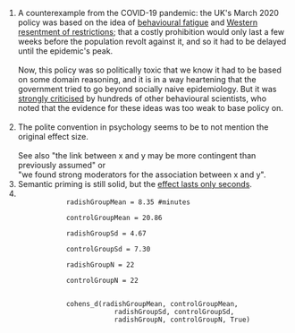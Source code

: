 <div class="footnotes">
<ol>
	<li class="footnote" id="fn:1">
		A counterexample from the COVID-19 pandemic: the UK's March 2020 policy was based on the idea of <a href="{{fatigue}}">behavioural fatigue</a> and <a href="{{lib}}">Western resentment of restrictions</a>; that a costly prohibition would only last a few weeks before the population revolt against it, and so it had to be delayed until the epidemic's peak.<br><br> Now, this policy was so politically toxic that we know it had to be based on some domain reasoning, and it is in a way heartening that the government tried to go beyond socially naive epidemiology. But it was <a href="{{letter}}">strongly criticised</a> by hundreds of other behavioural scientists, who noted that the evidence for these ideas was too weak to base policy on.<br><br>
	</li>
<!--  -->
	<li class="footnote" id="fn:2">
		The polite convention in psychology seems to be to not mention the original effect size.<br><br>
		See also "the link between x and y may be more contingent than previously assumed" or<br> "we found strong moderators for the association between x and y".
	</li>
<!--  -->
	<li class="footnote" id="fn:3">
		Semantic priming is still solid, but the <a href="{{sem}}">effect lasts only seconds</a>.
	</li>
<!--  -->
	<li class="footnote" id="fn:4">
		<code>
			radishGroupMean = 8.35 #minutes<br>
			controlGroupMean = 20.86<br>
			radishGroupSd = 4.67<br>
			controlGroupSd = 7.30<br>
			radishGroupN = 22 <br>
			controlGroupN = 22 <br><br>
			cohens_d(radishGroupMean, controlGroupMean,
	                    radishGroupSd, controlGroupSd, 
	                    radishGroupN, controlGroupN, True)
        </code>
    </li>
</ol>
</div>
